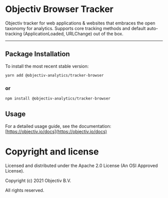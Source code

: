 # Objectiv Browser Tracker 

Objectiv tracker for web applications & websites that embraces the open taxonomy for analytics. Supports core tracking methods and default auto-tracking (ApplicationLoaded, URLChange) out of the box.

---
## Package Installation
To install the most recent stable version:

```sh
yarn add @objectiv-analytics/tracker-browser
```

### or
```sh
npm install @objectiv-analytics/tracker-browser
```

## Usage
For a detailed usage guide, see the documentation: [https://objectiv.io/docs](https://objectiv.io/docs)

# Copyright and license
Licensed and distributed under the Apache 2.0 License (An OSI Approved License).

Copyright (c) 2021 Objectiv B.V.

All rights reserved.
